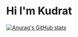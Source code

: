 # Hi I'm Kudrat
[![Anurag's GitHub stats](https://github-readme-stats.vercel.app/api?username=qayumovvvvvv)](https://github.com/anuraghazra/github-readme-stats)
